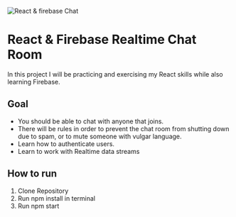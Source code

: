 ![React & firebase Chat](https://i.imgur.com/bSCCmyz.png)

# React & Firebase Realtime Chat Room
In this project I will be practicing and exercising my React skills while also learning Firebase. 

## Goal
* You should be able to chat with anyone that joins. 
* There will be rules in order to prevent the chat room from shutting down due to spam, or to mute someone with vulgar language.
* Learn how to authenticate users.
* Learn to work with Realtime data streams

## How to run
1. Clone Repository
2. Run npm install in terminal
3. Run npm start